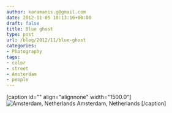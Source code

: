 ```yaml
---
author: karamanis.g@gmail.com
date: 2012-11-05 18:13:16+00:00
draft: false
title: Blue ghost
type: post
url: /blog/2012/11/blue-ghost
categories:
- Photography
tags:
- color
- street
- Amsterdam
- people
---
```


[caption id="" align="alignnone" width="1500.0"]![ Amsterdam, Netherlands ](https://images.squarespace-cdn.com/content/v1/4f3f61bae4b063b909445965/1352139232604-9BT7M10SWT266CCNRKXQ/ke17ZwdGBToddI8pDm48kF9aEDQaTpZHfWEO2zppK7Z7gQa3H78H3Y0txjaiv_0fDoOvxcdMmMKkDsyUqMSsMWxHk725yiiHCCLfrh8O1z5QPOohDIaIeljMHgDF5CVlOqpeNLcJ80NK65_fV7S1UX7HUUwySjcPdRBGehEKrDf5zebfiuf9u6oCHzr2lsfYZD7bBzAwq_2wCJyqgJebgg/20121103-R0012382.jpg?format=original)
 Amsterdam, Netherlands [/caption]
